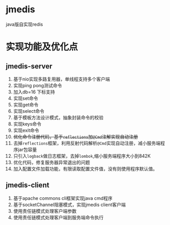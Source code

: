 # jmedis
java版自实现redis

# 实现功能及优化点
## jmedis-server
1. 基于nio实现多路复用器，单线程支持多个客户端
2. 实现ping pong测试命令
3. 加入db=16 下标支持
4. 实现set命令
5. 实现get命令
6. 实现select命令
7. 基于模板方法设计模式，抽象封装命令的校验
8. 实现keys命令
9. 实现exit命令
10. ~~优化命令注册代码，基于`reflections`加`@Cmd`注解实现自动注册~~
11. 去掉`reflections`框架，利用反射代码解析`@Cmd`实现自动注册，减小服务端程序jar包容量
12. 只引入`logback`做日志框架，去掉`lombok`,缩小服务端程序大小到842K
13. 优化代码，修复服务器异常退出的问题
14. 加入配置文件加载功能，有限读取配置文件值，没有则使用程序默认值。

## jmedis-client
1. 基于apache commons cli框架实现java cmd程序
2. 基于socketChannel阻塞模式，实现jmedis client客户端
3. 使用责任链模式处理客户端参数
4. 使用责任链模式处理客户端到服务端命令执行